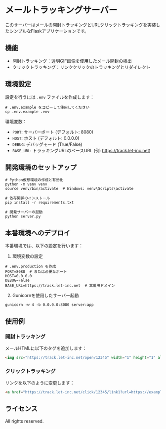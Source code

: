# メールトラッキングサーバー

このサーバーはメールの開封トラッキングとURLクリックトラッキングを実装したシンプルなFlaskアプリケーションです。

## 機能

- 開封トラッキング：透明GIF画像を使用したメール開封の検出
- クリックトラッキング：リンククリックのトラッキングとリダイレクト

## 環境設定

設定を行うには `.env` ファイルを作成します：

```
# .env.example をコピーして使用してください
cp .env.example .env
```

環境変数：

- `PORT`: サーバーポート (デフォルト: 8080)
- `HOST`: ホスト (デフォルト: 0.0.0.0)
- `DEBUG`: デバッグモード (True/False)
- `BASE_URL`: トラッキングURLのベースURL (例: https://track.let-inc.net)

## 開発環境のセットアップ

```
# Python仮想環境の作成と有効化
python -m venv venv
source venv/bin/activate  # Windows: venv\Scripts\activate

# 依存関係のインストール
pip install -r requirements.txt

# 開発サーバーの起動
python server.py
```

## 本番環境へのデプロイ

本番環境では、以下の設定を行います：

1. 環境変数の設定
```
# .env.production を作成
PORT=8080  # または必要なポート
HOST=0.0.0.0
DEBUG=False
BASE_URL=https://track.let-inc.net  # 本番用ドメイン
```

2. Gunicornを使用したサーバー起動
```
gunicorn -w 4 -b 0.0.0.0:8080 server:app
```

## 使用例

### 開封トラッキング

メールHTMLに以下のタグを追加します：
```html
<img src="https://track.let-inc.net/open/12345" width="1" height="1" alt="">
```

### クリックトラッキング

リンクを以下のように変更します：
```html
<a href="https://track.let-inc.net/click/12345/link1?url=https://example.com">リンクテキスト</a>
```

## ライセンス

All rights reserved.
